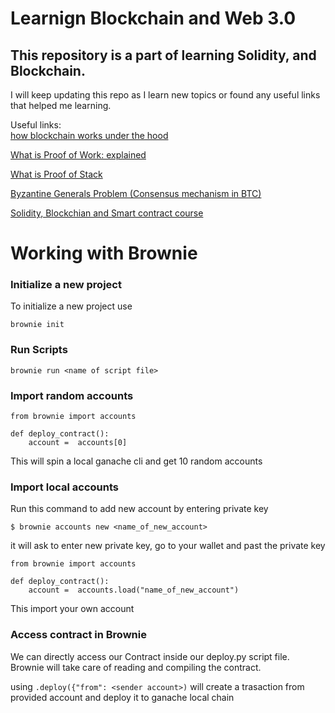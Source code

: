 # Learnign Blockchain and Web 3.0

## This repository is a part of learning Solidity, and Blockchain.

I will keep updating this repo as I learn new topics or found any useful links that helped me learning.

Useful links: <br/>
[how blockchain works under the hood](https://www.youtube.com/watch?v=Lx9zgZCMqXE&list=PLC36LpxxRvvmcsY5OF2cPlhLKoHjZS4Dm&index=1)

[What is Proof of Work: explained](https://www.youtube.com/watch?v=M576WGiDBdQ&list=PLC36LpxxRvvmcsY5OF2cPlhLKoHjZS4Dm&index=2)

[What is Proof of Stack](https://www.youtube.com/watch?v=psKDXvXdr7k)

[Byzantine Generals Problem (Consensus mechanism in BTC)](https://www.youtube.com/watch?v=dfsRQyYXOsQ&t=182s)


[Solidity, Blockchian and Smart contract course](https://www.youtube.com/watch?v=M576WGiDBdQ&list=PLC36LpxxRvvmcsY5OF2cPlhLKoHjZS4Dm&index=2)


# Working with Brownie

### Initialize a new project
To initialize a new project use 
```
brownie init
``` 

### Run Scripts
```
brownie run <name of script file>
```

### Import random accounts
```
from brownie import accounts

def deploy_contract():
    account =  accounts[0]
```
This will spin a local ganache cli and get 10 random accounts


### Import local accounts
Run this command to add new account by entering private key

```
$ brownie accounts new <name_of_new_account>
```
it will ask to enter new private key, go to your wallet and past the private key

```
from brownie import accounts

def deploy_contract():
    account =  accounts.load("name_of_new_account")
```
This import your own account

### Access contract in Brownie

We can directly access our Contract inside our deploy.py script file. Brownie will take care of reading and compiling the contract.

using `.deploy({"from": <sender account>)` will create a trasaction from provided account and deploy it to ganache local chain
